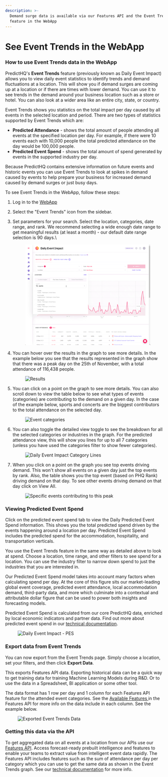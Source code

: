 ```yaml
---
description: >-
  Demand surge data is available via our Features API and the Event Trends
  feature in the WebApp
---
```


# See Event Trends in the WebApp

### How to use Event Trends data in the WebApp <a href="#how-to-use-event-trends-data-in-control-center" id="how-to-use-event-trends-data-in-control-center"></a>

PredictHQ's **Event Trends** feature (previously known as Daily Event Impact) allows you to view daily event statistics to identify trends and demand fluctuations at a location. This will show you if demand surges are coming up at a location or if there are times with lower demand. You can use it to see trends in the demand around your business location such as a store or hotel. You can also look at a wider area like an entire city, state, or country.

Event Trends shows you statistics on the total impact per day caused by all events in the selected location and period. There are two types of statistics supported by Event Trends which are:

* **Predicted Attendance** - shows the total amount of people attending all events at the specified location per day. For example, if there were 10 events each with 10,000 people the total predicted attendance on the day would be 100,000 people.
* **Predicted Event Spend** - shows the total amount of spend generated by events in the supported industry per day.

Because PredictHQ contains extensive information on future events and historic events you can use Event Trends to look at spikes in demand caused by events to help prepare your business for increased demand caused by demand surges or just busy days.

To see Event Trends in the WebApp, follow these steps:&#x20;

1. Log in to the [WebApp](https://control.predicthq.com)
2. Select the "Event Trends" icon from the sidebar.
3.  Set parameters for your search. Select the location, categories, date range, and rank. We recommend selecting a wide enough date range to get meaningful results (at least a month) - our default date range selection is 90 days.\


    <figure><img src="../../.gitbook/assets/image (53).png" alt=""><figcaption></figcaption></figure>
4.  You can hover over the results in the graph to see more details. In the example below you see that the results represented in the graph show that there was a peak day on the 25th of November, with a total attendance of 116,438 people.&#x20;

    <figure><img src="https://images.ctfassets.net/ihlmn42cjuv0/5rs1QDGT3Wdm0UKJC8CgyH/d674e422b6a5dcc8a314051fc1afccdb/DEI-peak-day.png" alt="Results"><figcaption></figcaption></figure>
5.  You can click on a point on the graph to see more details. You can also scroll down to view the table below to see what types of events (categories) are contributing to the demand on a given day. In the case of the example below, sports and concerts are the biggest contributors to the total attendance on the selected day.&#x20;

    <figure><img src="https://images.ctfassets.net/ihlmn42cjuv0/7bCmaqy5iHaNaDp29ZG7zl/4d1beb8bebb05d8bff129d4da69b5c3c/DEI-category-breakdown-pic.png" alt="Event categories"><figcaption></figcaption></figure>
6.  You can also toggle the detailed view toggle to see the breakdown for all the selected categories or industries in the graph. For the predicted attendance view, this will show you lines for up to all 7 categories (unless you have used the categories filter to show fewer categories).

    <figure><img src="https://images.ctfassets.net/ihlmn42cjuv0/5jdDJbXZcSxRsVMlobh3He/c7ed0eeca85d18b1d965c3fcbb19de74/DEI-category-lines.png" alt="Daily Event Impact Category Lines"><figcaption></figcaption></figure>
7.  When you click on a point on the graph you see top events driving demand. This won't show all events on a given day just the top events by rank. Also, the table shows you the top event (based on PHQ Rank) driving demand on that day. To see other events driving demand on that day click on View All.

    <figure><img src="https://images.ctfassets.net/ihlmn42cjuv0/6lGyjVWejloCYWmo7wPRvP/a41a9620ab42bf2511100ceec4eb28e3/Screen_Shot_2022-02-24_at_17.00.23.png" alt="Specific events contributing to this peak"><figcaption></figcaption></figure>

### Viewing Predicted Event Spend <a href="#viewing-predicted-event-spend" id="viewing-predicted-event-spend"></a>

Click on the predicted event spend tab to view the Daily Predicted Event Spend information. This shows you the total predicted spend driven by the events happening around a location per day. Predicted Event Spend includes the predicted spend for the accommodation, hospitality, and transportation verticals.

You use the Event Trends feature in the same way as detailed above to look at spend. Choose a location, time range, and other filters to see spend for a location. You can use the industry filter to narrow down spend to just the industries that you are interested in.

Our Predicted Event Spend model takes into account many factors when calculating spend per day. At the core of this figure sits our market-leading global event coverage, predicted event attendance, local accommodation demand, third-party data, and more which culminate into a contextual and attributable dollar figure that can be used to power both insights and forecasting models.

Predicted Event Spend is calculated from our core PredictHQ data, enriched by local economic indicators and partner data. Find out more about predicted event spend in our [technical documentation](broken-reference).

<figure><img src="https://images.ctfassets.net/ihlmn42cjuv0/3yd9U7IppdLOcJkadFtKAU/b4268bdcd6135145467a16139f55faa4/DEI-PES.png" alt="Daily Event Impact - PES"><figcaption></figcaption></figure>

### Export data from Event Trends <a href="#export-data-from-event-trends" id="export-data-from-event-trends"></a>

You can now export from the Event Trends page. Simply choose a location, set your filters, and then click **Export Data**.

This exports Features API data. Exporting historical data can be a quick way to get training data for training Machine Learning Models during R\&D. Or to use the data in a Spreadsheet, BI application or some other tool.

The data format has 1 row per day and 1 column for each Features API feature for the attended event categories. See the [Available Features ](../../api/features/get-features.md#available-features)in the Features API for more info on the data include in each column. See the example below.

<figure><img src="https://images.ctfassets.net/ihlmn42cjuv0/3uqrREqKe2yUs9PH17lt7v/fe44d8ce66c08d3bb022c4f53246b0c8/Screenshot_2024-06-07_143059.png" alt="Exported Event Trends Data"><figcaption></figcaption></figure>

### Getting this data via the API <a href="#getting-this-data-via-the-api" id="getting-this-data-via-the-api"></a>

To get aggregated data on all events at a location from our APIs use our [Features API](../../getting-started/guides/features-api-guides/increase-accuracy-with-the-features-api.md). Access forecast-ready prebuilt intelligence and features to enable your teams to extract value from intelligent event data rapidly. The Features API includes features such as the sum of attendance per day per category which you can use to get the same data as shown in the Event Trends graph. See our [technical documentation](../../getting-started/guides/features-api-guides/) for more info.
